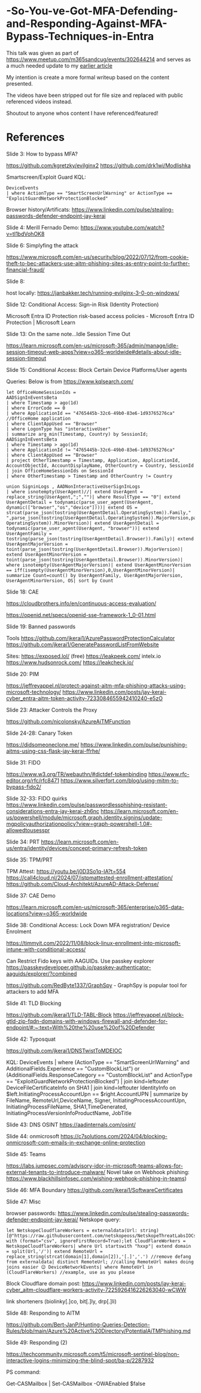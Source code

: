 # -So-You-ve-Got-MFA-Defending-and-Responding-Against-MFA-Bypass-Techniques-in-Entra

This talk was given as part of https://www.meetup.com/m365sandcug/events/302644214 and serves as a much needed update to my [earlier article](https://www.linkedin.com/posts/jay-kerai-cyber_devfender-entra-token-activity-7122902992873287681-P03M?utm_source=share)

My intention is create a more formal writeup based on the content presented.

The videos have been stripped out for file size and replaced with public referenced videos instead.

Shoutout to anyone whos content I have referenced/featured! 


# References 

Slide 3: How to bypass MFA? 

https://github.com/kgretzky/evilginx2
https://github.com/drk1wi/Modlishka

Smartscreen/Exploit Guard KQL:
```
DeviceEvents
| where ActionType == "SmartScreenUrlWarning" or ActionType == "ExploitGuardNetworkProtectionBlocked"
```
Browser history/Artificats: https://www.linkedin.com/pulse/stealing-passwords-defender-endpoint-jay-kerai

Slide 4:
Merill Fernado Demo: https://www.youtube.com/watch?v=tI1bdVohOK8

Slide 6: Simplyfing the attack

https://www.microsoft.com/en-us/security/blog/2022/07/12/from-cookie-theft-to-bec-attackers-use-aitm-phishing-sites-as-entry-point-to-further-financial-fraud/

Slide 8:

host locally: https://janbakker.tech/running-evilginx-3-0-on-windows/

Slide 12: Conditional Access: Sign-in Risk (Identity Protection)

Microsoft Entra ID Protection risk-based access policies - Microsoft Entra ID Protection | Microsoft Learn


Slide 13: On the same note…Idle Session Time Out

https://learn.microsoft.com/en-us/microsoft-365/admin/manage/idle-session-timeout-web-apps?view=o365-worldwide#details-about-idle-session-timeout

Slide 15: Conditional Access: Block Certain Device Platforms/User agents

Queries:
Below is from https://www.kqlsearch.com/
```
let OfficeHomeSessionIds = 
AADSignInEventsBeta
| where Timestamp > ago(1d)
| where ErrorCode == 0
| where ApplicationId == "4765445b-32c6-49b0-83e6-1d93765276ca" //OfficeHome application 
| where ClientAppUsed == "Browser" 
| where LogonType has "interactiveUser" 
| summarize arg_min(Timestamp, Country) by SessionId;
AADSignInEventsBeta
| where Timestamp > ago(1d)
| where ApplicationId != "4765445b-32c6-49b0-83e6-1d93765276ca"
| where ClientAppUsed == "Browser" 
| project OtherTimestamp = Timestamp, Application, ApplicationId, AccountObjectId, AccountDisplayName, OtherCountry = Country, SessionId
| join OfficeHomeSessionIds on SessionId
| where OtherTimestamp > Timestamp and OtherCountry != Country
```
```
union SigninLogs , AADNonInteractiveUserSignInLogs
| where isnotempty(UserAgent)//| extend UserAgent = replace_string(UserAgent,";","")| where ResultType == "0"| extend UserAgentDetail = todynamic(parse_user_agent(UserAgent, dynamic(["browser","os","device"])))| extend OS = strcat(parse_json(tostring(UserAgentDetail.OperatingSystem)).Family," ",parse_json(tostring(UserAgentDetail.OperatingSystem)).MajorVersion,parse_json(tostring(UserAgentDetail. OperatingSystem)).MinorVersion)| extend UserAgentDetail = todynamic(parse_user_agent(UserAgent, "browser"))| extend UserAgentFamily = tostring(parse_json(tostring(UserAgentDetail.Browser)).Family)| extend UserAgentMajorVersion = toint(parse_json(tostring(UserAgentDetail.Browser)).MajorVersion)| extend UserAgentMinorVersion = toint(parse_json(tostring(UserAgentDetail.Browser)).MinorVersion)| where isnotempty(UserAgentMajorVersion)| extend UserAgentMinorVersion == iff(isempty(UserAgentMinorVersion),0,UserAgentMinorVersion)| summarize Count=count() by UserAgentFamily, UserAgentMajorVersion, UserAgentMinorVersion, OS| sort by Count
```
Slide 18: CAE

https://cloudbrothers.info/en/continuous-access-evaluation/

https://openid.net/specs/openid-sse-framework-1_0-01.html

Slide 19: Banned passwords

Tools
https://github.com/jkerai1/AzurePasswordProtectionCalculator
https://github.com/jkerai1/GeneratePasswordListFromWebsite


Sites:
https://exposed.lol/ (free)
https://leakpeek.com/
intelx.io
https://www.hudsonrock.com/
https://leakcheck.io/


Slide 20: PIM

https://jeffreyappel.nl/protect-against-aitm-mfa-phishing-attacks-using-microsoft-technology/
https://www.linkedin.com/posts/jay-kerai-cyber_entra-aitm-token-activity-7233084655942410240-e5zO

Slide 23: Attacker Controls the Proxy

https://github.com/nicolonsky/AzureAiTMFunction 

Slide 24-28: Canary Token

https://didsomeoneclone.me/
https://www.linkedin.com/pulse/punishing-aitms-using-css-flask-jay-kerai-ffrhe/


Slide 31: FIDO

https://www.w3.org/TR/webauthn/#dictdef-tokenbinding
https://www.rfc-editor.org/rfc/rfc8471
https://www.silverfort.com/blog/using-mitm-to-bypass-fido2/

Slide 32-33: FIDO quirks
https://www.linkedin.com/pulse/passwordlessphishing-resistant-considerations-entra-jay-kerai-zh6nc
https://learn.microsoft.com/en-us/powershell/module/microsoft.graph.identity.signins/update-mgpolicyauthorizationpolicy?view=graph-powershell-1.0#-allowedtousesspr

Slide 34: PRT
https://learn.microsoft.com/en-us/entra/identity/devices/concept-primary-refresh-token

Slide 35: TPM/PRT

TPM Attest: https://youtu.be/j0D3So1q-IA?t=554
https://call4cloud.nl/2024/07/istpmattested-enrollment-attestation/
https://github.com/Cloud-Architekt/AzureAD-Attack-Defense/ 


Slide 37: CAE Demo

https://learn.microsoft.com/en-us/microsoft-365/enterprise/o365-data-locations?view=o365-worldwide

Slide 38: Conditional Access: Lock Down MFA registration/ Device Enrolment

https://timmyit.com/2022/11/08/block-linux-enrollment-into-microsoft-intune-with-conditional-access/

Can Restrict Fido keys with AAGUIDs. Use passkey explorer https://passkeydeveloper.github.io/passkey-authenticator-aaguids/explorer/?combined 

https://github.com/RedByte1337/GraphSpy - GraphSpy is popular tool for attackers to add MFA


Slide 41: TLD Blocking

https://github.com/jkerai1/TLD-TABL-Block 
https://jeffreyappel.nl/block-gtld-zip-fqdn-domains-with-windows-firewall-and-defender-for-endpoint/#:~:text=With%20the%20use%20of%20Defender

Slide 42: Typosquat

https://github.com/jkerai1/DNSTwistToMDEIOC

KQL:
DeviceEvents
| where (ActionType == "SmartScreenUrlWarning" and AdditionalFields.Experience == "CustomBlockList") or (AdditionalFields.ResponseCategory == "CustomBlockList" and ActionType == "ExploitGuardNetworkProtectionBlocked")
| join kind=leftouter DeviceFileCertificateInfo on SHA1
| join kind=leftouter IdentityInfo on $left.InitiatingProcessAccountUpn == $right.AccountUPN
| summarize by FileName, RemoteUrl,DeviceName, Signer, InitiatingProcessAccountUpn, InitiatingProcessFileName, SHA1,TimeGenerated, InitiatingProcessVersionInfoProductName, JobTitle

Slide 43: DNS OSINT
https://aadinternals.com/osint/


Slide 44: onmicrosoft
https://c7solutions.com/2024/04/blocking-onmicrosoft-com-emails-in-exchange-online-protection

Slide 45: Teams

https://labs.jumpsec.com/advisory-idor-in-microsoft-teams-allows-for-external-tenants-to-introduce-malware/
Novel take on Webhook phishing: https://www.blackhillsinfosec.com/wishing-webhook-phishing-in-teams) 

Slide 46: MFA Boundary
https://github.com/jkerai1/SoftwareCertificates

Slide 47: Misc

browser passwords: https://www.linkedin.com/pulse/stealing-passwords-defender-endpoint-jay-kerai/
Netskope query:
```
let NetskopeCloudflareWorkers = externaldata(Url: string)[@"https://raw.githubusercontent.com/netskopeoss/NetskopeThreatLabsIOCs/main/Phishing/CloudflareWorkers/IOCs/README.md"] with (format="csv", ignoreFirstRecord=True);let CloudFlareWorkers = NetskopeCloudflareWorkers| where Url startswith "hxxp"| extend domain = split(Url,'/')| extend RemoteUrl = replace_string(strcat(domain[1],domain[2]),'[.]','.') //remove defang from externaldata| distinct RemoteUrl; //calling RemoteUrl makes doing joins easier 😉 DeviceNetworkEvents| where RemoteUrl in (CloudFlareWorkers) //example, use as you please
```

Block Cloudflare domain post: https://www.linkedin.com/posts/jay-kerai-cyber_aitm-cloudflare-workers-activity-7225926416226263040-wCWW

link shorteners (biolinky[.]co, bit[.]ly, drp[.]li)

Slide 48: Responding to AITM

https://github.com/Bert-JanP/Hunting-Queries-Detection-Rules/blob/main/Azure%20Active%20Directory/PotentialAiTMPhishing.md

Slide 49: Responding (2)

https://techcommunity.microsoft.com/t5/microsoft-sentinel-blog/non-interactive-logins-minimizing-the-blind-spot/ba-p/2287932

PS command:

Get-CASMailbox | Set-CASMailbox -OWAEnabled $false

